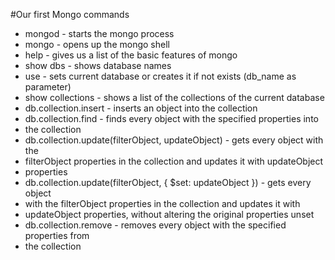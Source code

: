 #Our first Mongo commands
* mongod - starts the mongo process
* mongo - opens up the mongo shell
* help - gives us a list of the basic features of mongo
* show dbs - shows database names
* use - sets current database or creates it if not exists (db_name as parameter)
* show collections - shows a list of the collections of the current database
* db.collection.insert - inserts an object into the collection
* db.collection.find - finds every object with the specified properties into 
*   the collection
* db.collection.update(filterObject, updateObject) - gets every object with the
*   filterObject properties in the collection and updates it with updateObject 
*   properties
* db.collection.update(filterObject, { $set: updateObject }) - gets every object
*   with the filterObject properties in the collection and updates it with 
*   updateObject properties, without altering the original properties unset
* db.collection.remove - removes every object with the specified properties from
*   the collection